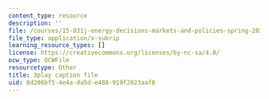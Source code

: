 ```yaml
---
content_type: resource
description: ''
file: /courses/15-031j-energy-decisions-markets-and-policies-spring-2012/8d206bf54e4ada5de488919f2823aaf8_ruRaCsL9tpQ.srt
file_type: application/x-subrip
learning_resource_types: []
license: https://creativecommons.org/licenses/by-nc-sa/4.0/
ocw_type: OCWFile
resourcetype: Other
title: 3play caption file
uid: 8d206bf5-4e4a-da5d-e488-919f2823aaf8
---
```

